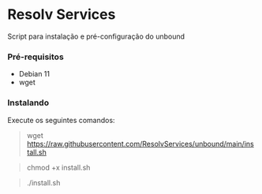 # Resolv Services

Script para instalação e pré-configuração do unbound

### Pré-requisitos
 - Debian 11
 - wget
 
### Instalando
Execute os seguintes comandos:

> wget https://raw.githubusercontent.com/ResolvServices/unbound/main/install.sh

> chmod +x install.sh

> ./install.sh
